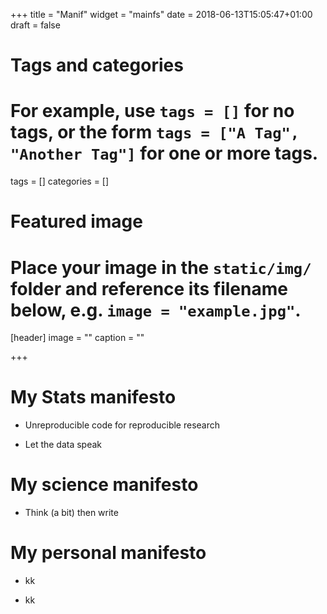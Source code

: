 +++
title = "Manif"
widget = "mainfs"
date = 2018-06-13T15:05:47+01:00
draft = false

# Tags and categories
# For example, use `tags = []` for no tags, or the form `tags = ["A Tag", "Another Tag"]` for one or more tags.
tags = []
categories = []

# Featured image
# Place your image in the `static/img/` folder and reference its filename below, e.g. `image = "example.jpg"`.
[header]
image = ""
caption = ""

+++

# My Stats manifesto

* Unreproducible code for reproducible research

* Let the data speak 

# My science manifesto

* Think (a bit) then write  

# My personal manifesto

* kk

* kk

